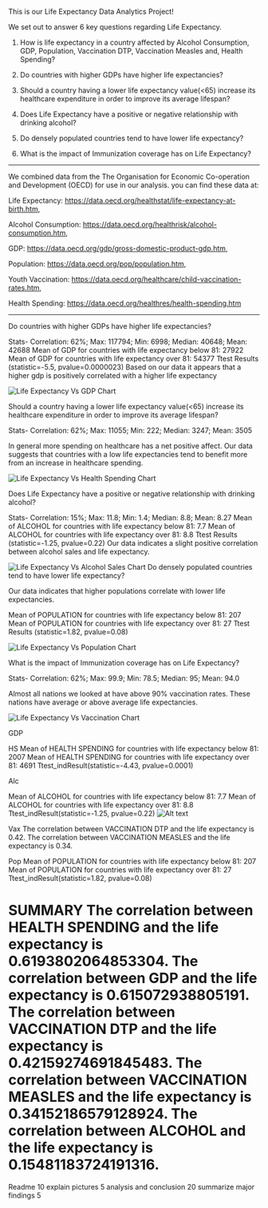 This is our Life Expectancy Data Analytics Project!

We set out to answer 6 key questions regarding Life Expectancy.

1. How is life expectancy in a country affected by Alcohol Consumption, GDP, Population, Vaccination DTP, Vaccination Measles and, Health Spending?

2. Do countries with higher GDPs have higher life expectancies? 

3. Should a country having a lower life expectancy value(<65) increase its 
healthcare expenditure in order to improve its average lifespan? 

4. Does Life Expectancy have a positive or negative relationship with 
drinking alcohol?

5. Do densely populated countries tend to have lower life expectancy?

6. What is the impact of Immunization coverage has on Life Expectancy?

-------------------------
We combined data from the The Organisation for Economic Co-operation and Development (OECD) for use in our analysis.
you can find these data at:

Life Expectancy: https://data.oecd.org/healthstat/life-expectancy-at-birth.htm,

Alcohol Consumption: https://data.oecd.org/healthrisk/alcohol-consumption.htm, 

GDP: https://data.oecd.org/gdp/gross-domestic-product-gdp.htm, 

Population: https://data.oecd.org/pop/population.htm, 

Youth Vaccination: https://data.oecd.org/healthcare/child-vaccination-rates.htm, 

Health Spending: https://data.oecd.org/healthres/health-spending.htm

-------------------------

Do countries with higher GDPs have higher life expectancies? 

Stats- Correlation: 62%; Max: 117794; Min: 6998; Median: 40648; Mean: 42688
Mean of GDP for countries with life expectancy below 81: 27922
Mean of GDP for countries with life expectancy over 81: 54377
Ttest Results (statistic=-5.5, pvalue=0.0000023)
Based on our data it appears that a higher gdp is positively correlated with a higher life expectancy

![Life Expectancy Vs GDP Chart](images/LEvGDP.png)

Should a country having a lower life expectancy value(<65) increase its healthcare expenditure in order to improve its average lifespan?

Stats- Correlation: 62%; Max: 11055; Min: 222; Median: 3247; Mean: 3505

In general more spending on healthcare has a net positive affect. Our data suggests that countries with a low life expectancies tend to benefit more from an increase in healthcare spending.

![Life Expectancy Vs Health Spending Chart](images/LEvHS.png)

Does Life Expectancy have a positive or negative relationship with 
drinking alcohol?

Stats- Correlation: 15%; Max: 11.8; Min: 1.4; Median: 8.8; Mean: 8.27
Mean of ALCOHOL for countries with life expectancy below 81: 7.7
Mean of ALCOHOL for countries with life expectancy over 81: 8.8
Ttest Results (statistic=-1.25, pvalue=0.22)
Our data indicates a slight positive correlation between alcohol sales and life expectancy.

![Life Expectancy Vs Alcohol Sales Chart](images/LEvAlc.png)
Do densely populated countries tend to have lower life expectancy?

Our data indicates that higher populations correlate with lower life expectancies. 

Mean of POPULATION for countries with life expectancy below 81: 207
Mean of POPULATION for countries with life expectancy over 81: 27
Ttest Results (statistic=1.82, pvalue=0.08)

![Life Expectancy Vs Population Chart](images/LEvPop.png)

What is the impact of Immunization coverage has on Life Expectancy?

Stats- Correlation: 62%; Max: 99.9; Min: 78.5; Median: 95; Mean: 94.0

Almost all nations we looked at have above 90% vaccination rates. These nations have average or above average life expectancies.

![Life Expectancy Vs Vaccination Chart](images/vax.png)



























GDP


HS
Mean of HEALTH SPENDING for countries with life expectancy below 81: 2007
Mean of HEALTH SPENDING for countries with life expectancy over 81: 4691
Ttest_indResult(statistic=-4.43, pvalue=0.0001)

Alc

Mean of ALCOHOL for countries with life expectancy below 81: 7.7
Mean of ALCOHOL for countries with life expectancy over 81: 8.8
Ttest_indResult(statistic=-1.25, pvalue=0.22)
![Alt text](images/aLE.png)


Vax
The correlation between VACCINATION DTP and the life expectancy is 0.42.
The correlation between VACCINATION MEASLES and the life expectancy is 0.34.

Pop
Mean of POPULATION for countries with life expectancy below 81: 207
Mean of POPULATION for countries with life expectancy over 81: 27
Ttest_indResult(statistic=1.82, pvalue=0.08)








SUMMARY
The correlation between HEALTH SPENDING and the life expectancy is 0.6193802064853304.
The correlation between GDP and the life expectancy is 0.615072938805191.
The correlation between VACCINATION DTP and the life expectancy is 0.42159274691845483.
The correlation between VACCINATION MEASLES and the life expectancy is 0.34152186579128924.
The correlation between ALCOHOL and the life expectancy is 0.15481183724191316.
========================
Readme 10
explain pictures 5
analysis and conclusion 20
summarize major findings 5



